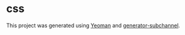 # css

This project was generated using [Yeoman](http://yeoman.io) and [generator-subchannel](https://github.com/subchannel/generator).
